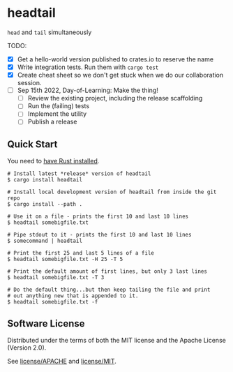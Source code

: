 # headtail

`head` and `tail` simultaneously

TODO:
- [x] Get a hello-world version published to crates.io to reserve the name
- [x] Write integration tests. Run them with `cargo test`
- [x] Create cheat sheet so we don't get stuck when we do our collaboration session.
- [ ] Sep 15th 2022, Day-of-Learning: Make the thing!
  - [ ] Review the existing project, including the release scaffolding
  - [ ] Run the (failing) tests
  - [ ] Implement the utility
  - [ ] Publish a release

## Quick Start

You need to [have Rust installed](https://www.rust-lang.org/tools/install).

```shell
# Install latest *release* version of headtail
$ cargo install headtail

# Install local development version of headtail from inside the git repo
$ cargo install --path .
```

```
# Use it on a file - prints the first 10 and last 10 lines
$ headtail somebigfile.txt

# Pipe stdout to it - prints the first 10 and last 10 lines
$ somecommand | headtail

# Print the first 25 and last 5 lines of a file
$ headtail somebigfile.txt -H 25 -T 5

# Print the default amount of first lines, but only 3 last lines
$ headtail somebigfile.txt -T 3

# Do the default thing...but then keep tailing the file and print
# out anything new that is appended to it.
$ headtail somebigfile.txt -f
```

## Software License

Distributed under the terms of both the MIT license and the Apache License (Version 2.0).

See [license/APACHE](license/APACHE) and [license/MIT](license/MIT).
